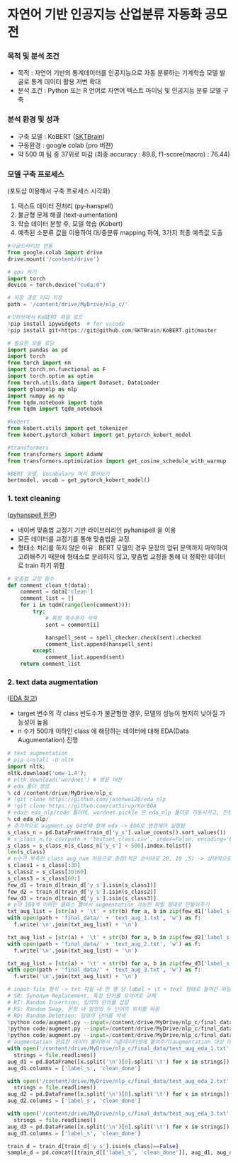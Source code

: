 # 자연어 기반 인공지능 산업분류 자동화 공모전

### 목적 및 분석 조건
- 목적 : 자연어 기반의 통계데이터를 인공지능으로 자동 분류하는 기계학습 모델 발굴로 통계 데이터 활용 저변 확대
- 분석 조건 : Python 또는 R 언어로 자연어 텍스트 마이닝 및 인공지능 분류 모델 구축

### 분석 환경 및 성과
- 구축 모델 : KoBERT ([SKTBrain](https://github.com/SKTBrain/KoBERT))
- 구동환경 : google colab (pro 버젼)
- 약 500 여 팀 중 37위로 마감 (최종 accuracy : 89.8, f1-score(macro) : 76.44)

### 모델 구축 프로세스 
(포토샵 이용해서 구축 프로세스 시각화)
1. 텍스트 데이터 전처리 (py-hanspell) 
2. 불균형 문제 해결 (text-aumentation)
3. 학습 데이터 분할 후, 모델 학습 (Kobert)
4. 예측된 소분류 값을 이용하여 대/중분류 mapping 하여, 3가지 최종 예측값 도출  

```python
#구글드라이브 연동
from google.colab import drive
drive.mount('/content/drive')

# gpu 켜기
import torch
device = torch.device("cuda:0")

# 저장 경로 미리 지정
path = '/content/drive/MyDrive/nlp_c/'
```

```python
#깃허브에서 KoBERT 파일 로드
!pip install ipywidgets  # for vscode
!pip install git+https://git@github.com/SKTBrain/KoBERT.git@master

# 필요한 모듈 로딩
import pandas as pd
import torch
from torch import nn
import torch.nn.functional as F
import torch.optim as optim
from torch.utils.data import Dataset, DataLoader
import gluonnlp as nlp
import numpy as np
from tqdm.notebook import tqdm
from tqdm import tqdm_notebook

#kobert
from kobert.utils import get_tokenizer
from kobert.pytorch_kobert import get_pytorch_kobert_model

#transformers
from transformers import AdamW
from transformers.optimization import get_cosine_schedule_with_warmup
```

```python
#BERT 모델, Vocabulary 미리 불러오기
bertmodel, vocab = get_pytorch_kobert_model()
```

### 1. text cleaning
([pyhanspell 원문](https://github.com/ssut/py-hanspell))
* 네이버 맞춤법 교정기 기반 라이브러리인 pyhanspell 을 이용
* 모든 데이터를 교정기를 통해 맞춤법을 교정
* 형태소 처리를 하지 않은 이유 : BERT 모델의 경우 문장의 앞뒤 문맥까지 파악하여 고려해주기 때문에 형태소로 분리하지 않고, 맞춤법 교정을 통해 더 정확한 데이터로 train 하기 위함

```python
# 맞춤법 교정 함수
def comment_clean_t(data):
    comment = data['clean']
    comment_list = []
    for i in tqdm(range(len(comment))):    
        try:
            # 특정 특수문자 삭제
            sent = comment[i]

            hanspell_sent = spell_checker.check(sent).checked
            comment_list.append(hanspell_sent)
        except:
            comment_list.append(sent)
    return comment_list
```

### 2. text data augmentation 
([EDA 참고](https://catsirup.github.io/ai/2020/04/21/nlp_data_argumentation.html))
* target 변수의 각 class 빈도수가 불균형한 경우, 모델의 성능이 현저히 낮아질 가능성이 높음
* n 수가 500개 이하인 class 에 해당하는 데이터에 대해 EDA(Data Augumentation) 진행

```python
# text augmentation
# pip install -U nltk
import nltk; 
nltk.download('omw-1.4');
# nltk.download('wordnet') # 영문 버전
# eda 폴더 생성
% cd /content/drive/MyDrive/nlp_c
# !git clone https://github.com/jasonwei20/eda_nlp
# !git clone https://github.com/catSirup/KorEDA
# eda는 eda_nlp/code 폴더에, wordnet.pickle 은 eda_nlp 폴더로 이동시키고, 진행
% cd eda_nlp/
# 추가적으로 augment.py 64번째 항에 eda -> EDA로 변경해야 실행됨
s_class_n = pd.DataFrame(train_d['y_s'].value_counts().sort_values())
# s_class_n.to_csv(path + 'testset_class.csv', index=False, encoding='EUC-KR')
s_class = s_class_n[s_class_n['y_s'] < 500].index.tolist()
len(s_class)
# n수가 부족한 class aug_num 차등으로 증강(적은 순서대로 20, 10 ,5) -> 상대적으로 부족한 클래스 데이터 비율이 더 높아지는 것을 조금이라도 방지하고자 함
s_class1 = s_class[:30]
s_class2 = s_class[30:60]
s_class3 = s_class[60:]
few_d1 = train_d[train_d['y_s'].isin(s_class1)]
few_d2 = train_d[train_d['y_s'].isin(s_class2)]
few_d3 = train_d[train_d['y_s'].isin(s_class3)]
# n이 100개 이하인 클래스 뽑아서 augmentation 가능한 파일 형태로 만들어주기
txt_aug_list = [str(a) + '\t' + str(b) for a, b in zip(few_d1['label_s'], few_d1['clean_done'])]
with open(path + 'final_data/' + 'text_aug_1.txt', 'w') as f:
  f.write('\n'.join(txt_aug_list) + '\n')

txt_aug_list = [str(a) + '\t' + str(b) for a, b in zip(few_d2['label_s'], few_d2['clean_done'])]
with open(path + 'final_data/' + 'text_aug_2.txt', 'w') as f:
  f.write('\n'.join(txt_aug_list) + '\n')

txt_aug_list = [str(a) + '\t' + str(b) for a, b in zip(few_d3['label_s'], few_d3['clean_done'])]
with open(path + 'final_data/' + 'text_aug_3.txt', 'w') as f:
  f.write('\n'.join(txt_aug_list) + '\n')

# input file 형식 -> txt 파일 내 한 행 당 label + \t + text 형태로 들어간 파일 
# SR: Synonym Replacement, 특정 단어를 유의어로 교체
# RI: Random Insertion, 임의의 단어를 삽입
# RS: Random Swap, 문장 내 임의의 두 단어의 위치를 바꿈
# RD: Random Deletion: 임의의 단어를 삭제
!python code/augment.py --input=/content/drive/MyDrive/nlp_c/final_data/text_aug_1.txt --output=/content/drive/MyDrive/nlp_c/final_data/test_aug_eda_1.txt --num_aug=20 --alpha_sr=0.1 --alpha_rd=0.2 --alpha_ri=0.1 --alpha_rs=0.0
!python code/augment.py --input=/content/drive/MyDrive/nlp_c/final_data/text_aug_2.txt --output=/content/drive/MyDrive/nlp_c/final_data/test_aug_eda_2.txt --num_aug=10 --alpha_sr=0.1 --alpha_rd=0.2 --alpha_ri=0.1 --alpha_rs=0.0
!python code/augment.py --input=/content/drive/MyDrive/nlp_c/final_data/text_aug_3.txt --output=/content/drive/MyDrive/nlp_c/final_data/test_aug_eda_3.txt --num_aug=5 --alpha_sr=0.1 --alpha_rd=0.2 --alpha_ri=0.1 --alpha_rs=0.0
# augmentation 완료한 데이터 불러와서 기존데이터셋에 붙여주기(augmentation 대상 데이터는 삭제)
with open('/content/drive/MyDrive/nlp_c/final_data/test_aug_eda_1.txt', "r") as file:
  strings = file.readlines()
aug_d1 = pd.DataFrame([x.split('\n')[0].split('\t') for x in strings])
aug_d1.columns = ['label_s', 'clean_done']

with open('/content/drive/MyDrive/nlp_c/final_data/test_aug_eda_2.txt', "r") as file:
  strings = file.readlines()
aug_d2 = pd.DataFrame([x.split('\n')[0].split('\t') for x in strings])
aug_d2.columns = ['label_s', 'clean_done']

with open('/content/drive/MyDrive/nlp_c/final_data/test_aug_eda_3.txt', "r") as file:
  strings = file.readlines()
aug_d3 = pd.DataFrame([x.split('\n')[0].split('\t') for x in strings])
aug_d3.columns = ['label_s', 'clean_done']

train_d = train_d[train_d['y_s'].isin(s_class)==False]
sample_d = pd.concat([train_d[['label_s', 'clean_done']], aug_d1, aug_d2, aug_d3], axis = 0, ignore_index = True)
```
